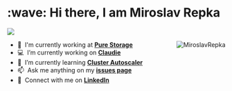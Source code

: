 <h1 align="left" id="title">:wave: Hi there, I am Miroslav Repka</h1>

<!-- Github profile views counter -->
![](https://komarev.com/ghpvc/?username=MiroslavRepka)

<a href="#title">
  <img src="https://github-readme-stats-miroslavrepka.vercel.app/api?username=MiroslavRepka&count_private=true&show_icons=true&theme=transparent&hide=stars" alt="MiroslavRepka" align="right" />
</a>

- :office: &nbsp;I'm currently working at **[Pure Storage]**
- :computer: &nbsp;I’m currently working on **[Claudie]**
- :seedling: &nbsp;I’m currently learning **[Cluster Autoscaler]**
- :mailbox: &nbsp;Ask me anything on my **[issues page]**
- :speech_balloon: &nbsp;Connect with me on **[LinkedIn]**

<!-- links -->
[pure storage]: https://www.purestorage.com/
[issues page]: https://github.com/MiroslavRepka/MiroslavRepka/issues "MiroslavRepka/issues"
[linkedin]: https://www.linkedin.com/in/miroslavrepka "Miroslav Repka LinkedIn"
[claudie]: https://github.com/Berops/claudie "Claudie"
[cluster autoscaler]: https://github.com/kubernetes/autoscaler/tree/master/cluster-autoscaler "Cluster Autoscaler"
